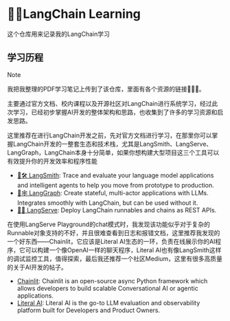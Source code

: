 # 🦜️🔗LangChain Learning

这个仓库用来记录我的LangChain学习

## 学习历程

> [!NOTE]  
> 我把我整理的PDF学习笔记上传到了该仓库，里面有各个资源的链接🥰🥰🥰。

主要通过官方文档、校内课程以及开源社区对LangChain进行系统学习，经过此次学习，已经初步掌握AI开发的整体架构和思路，也收集到了许多的学习资源和启发思路。

这里推荐在进行LangChain开发之前，先对官方文档进行学习，在那里你可以掌握LangChain开发的一整套生态和技术栈，尤其是LangSmith、LangServe、LangGraph，LangChain本身十分简单，如果你想构建大型项目这三个工具可以有效提升你的开发效率和程序性能

- [🦜🛠️ LangSmith](https://docs.smith.langchain.com/): Trace and evaluate your language model applications and intelligent agents to help you move from prototype to production.
- [🦜🕸️ LangGraph](https://langchain-ai.github.io/langgraph/): Create stateful, multi-actor applications with LLMs. Integrates smoothly with LangChain, but can be used without it.
- [🦜🏓 LangServe](https://python.langchain.com/docs/langserve): Deploy LangChain runnables and chains as REST APIs.

在使用LangServe Playground的chat模式时，我发现该功能似乎对于复杂的Runnable对象支持的不好，并且很难查看到日志和报错文档，这里推荐我发现的一个好东西——Chainlit，它应该是Literal AI生态的一环，负责在线展示你的AI程序，它可以构建一个像OpenAI一样的聊天程序，Literal AI也有像LangSmith这样的调试监控工具，值得探索，最后我还推荐一个社区Medium，这里有很多高质量的关于AI开发的帖子。

- [Chainlit](https://docs.chainlit.io): Chainlit is an open-source async Python framework which allows developers to build scalable Conversational AI or agentic applications.
- [Literal AI](https://docs.getliteral.ai): Literal AI is the go-to LLM evaluation and observability platform built for Developers and Product Owners.

